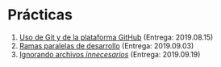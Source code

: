 # Prácticas

1. [Uso de Git y de la plataforma GitHub](./1/README.md) (Entrega: 2019.08.15)
2. [Ramas paralelas de desarrollo](./2/README.md) (Entrega: 2019.09.03)
3. [Ignorando archivos *innecesarios*](./3/README.md) (Entrega: 2019.09.19)

